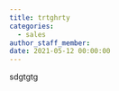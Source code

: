 ```yaml
---
title: trtghrty
categories:
  - sales
author_staff_member:
date: 2021-05-12 00:00:00
---
```

sdgtgtg
